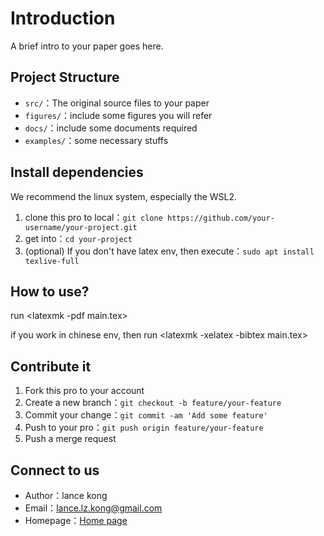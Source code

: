 # Introduction

A brief intro to your paper goes here.

## Project Structure

- `src/`：The original source files to your paper
- `figures/`：include some figures you will refer
- `docs/`：include some documents required
- `examples/`：some necessary stuffs

## Install dependencies

We recommend the linux system, especially the WSL2.

1. clone this pro to local：`git clone https://github.com/your-username/your-project.git`
2. get into：`cd your-project`
3. (optional) If you don't have latex env, then execute：`sudo apt install texlive-full`

## How to use?

run <latexmk -pdf main.tex>

if you work in chinese env, then run <latexmk -xelatex -bibtex main.tex>

## Contribute it

1. Fork this pro to your account
2. Create a new branch：`git checkout -b feature/your-feature`
3. Commit your change：`git commit -am 'Add some feature'`
4. Push to your pro：`git push origin feature/your-feature`
5. Push a merge request



## Connect to us

- Author：lance kong
- Email：lance.lz.kong@gmail.com
- Homepage：[Home page](https://lancelzkong.wixsite.com/scholarsite)
